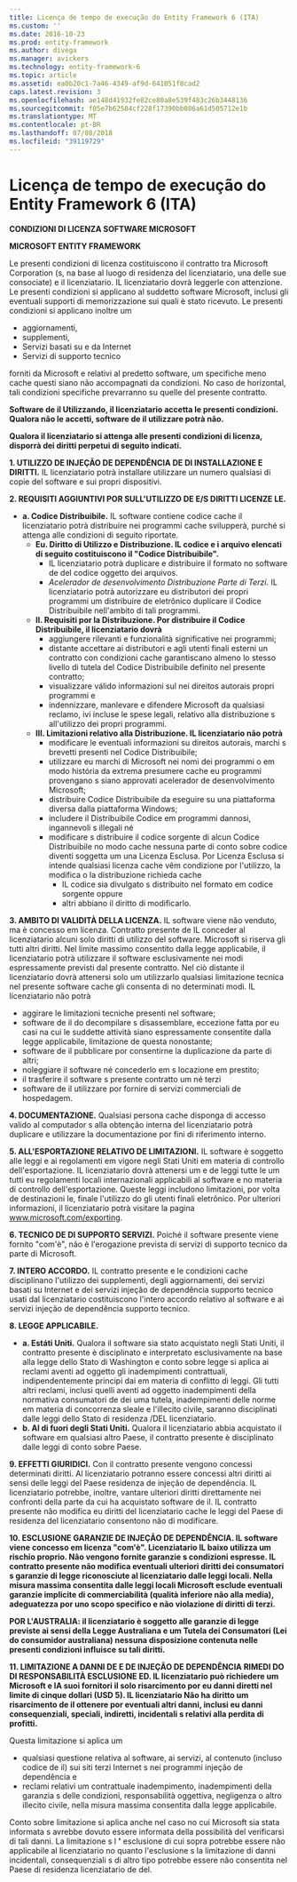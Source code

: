 ```yaml
---
title: Licença de tempo de execução do Entity Framework 6 (ITA)
ms.custom: ''
ms.date: 2016-10-23
ms.prod: entity-framework
ms.author: divega
ms.manager: avickers
ms.technology: entity-framework-6
ms.topic: article
ms.assetid: ea0b20c1-7a46-4349-af9d-641051f8cad2
caps.latest.revision: 3
ms.openlocfilehash: ae148d41932fe82ce80a8e539f483c26b3448136
ms.sourcegitcommit: f05e7b62584cf228f17390bb086a61d505712e1b
ms.translationtype: MT
ms.contentlocale: pt-BR
ms.lasthandoff: 07/08/2018
ms.locfileid: "39119729"
---
```

# <a name="entity-framework-6-runtime-license-ita"></a>Licença de tempo de execução do Entity Framework 6 (ITA)
**CONDIZIONI DI LICENZA SOFTWARE MICROSOFT**

**MICROSOFT ENTITY FRAMEWORK**

Le presenti condizioni di licenza costituiscono il contratto tra Microsoft Corporation (s, na base al luogo di residenza del licenziatario, una delle sue consociate) e il licenziatario. IL licenziatario dovrà leggerle con attenzione. Le presenti condizioni si applicano al suddetto software Microsoft, inclusi gli eventuali supporti di memorizzazione sui quali è stato ricevuto. Le presenti condizioni si applicano inoltre um

-   aggiornamenti,
-   supplementi,
-   Servizi basati su e da Internet
-   Servizi di supporto tecnico

forniti da Microsoft e relativi al predetto software, um specifiche meno cache questi siano não accompagnati da condizioni. No caso de horizontal, tali condizioni specifiche prevarranno su quelle del presente contratto.

**Software de il Utilizzando, il licenziatario accetta le presenti condizioni. Qualora não le accetti, software de il utilizzare potrà não.**

**Qualora il licenziatario si attenga alle presenti condizioni di licenza, disporrà dei diritti perpetui di seguito indicati.**

**1.    UTILIZZO DE INJEÇÃO DE DEPENDÊNCIA DE DI INSTALLAZIONE E DIRITTI.** IL licenziatario potrà installare utilizzare un numero qualsiasi di copie del software e sui propri dispositivi.

**2.    REQUISITI AGGIUNTIVI POR SULL'UTILIZZO DE E/S DIRITTI LICENZE LE.**

-   **a.    Codice Distribuibile.** IL software contiene codice cache il licenziatario potrà distribuire nei programmi cache svilupperà, purché si attenga alle condizioni di seguito riportate.
    -   **Eu.      Diritto di Utilizzo e Distribuzione. IL codice e i arquivo elencati di seguito costituiscono il "Codice Distribuibile".**
        -   IL licenziatario potrà duplicare e distribuire il formato no software de del codice oggetto dei arquivos.
        -   *Acelerador de desenvolvimento Distribuzione Parte di Terzi*. IL licenziatario potrà autorizzare eu distributori dei propri programmi um distribuire de eletrônico duplicare il Codice Distribuibile nell'ambito di tali programmi.
    -   **II.    Requisiti por la Distribuzione. Por distribuire il Codice Distribuibile, il licenziatario dovrà**
        -   aggiungere rilevanti e funzionalità significative nei programmi;
        -   distante accettare ai distributori e agli utenti finali esterni un contratto con condizioni cache garantiscano almeno lo stesso livello di tutela del Codice Distribuibile definito nel presente contratto;
        -   visualizzare válido informazioni sul nei direitos autorais propri programmi e
        -   indennizzare, manlevare e difendere Microsoft da qualsiasi reclamo, ivi incluse le spese legali, relativo alla distribuzione s all'utilizzo dei propri programmi.
    -   **III.   Limitazioni relativo alla Distribuzione. IL licenziatario não potrà**
        -   modificare le eventuali informazioni su direitos autorais, marchi s brevetti presenti nel Codice Distribuibile;
        -   utilizzare eu marchi di Microsoft nei nomi dei programmi o em modo história da extrema presumere cache eu programmi provengano s siano approvati acelerador de desenvolvimento Microsoft;
        -   distribuire Codice Distribuibile da eseguire su una piattaforma diversa dalla piattaforma Windows;
        -   includere il Distribuibile Codice em programmi dannosi, ingannevoli s illegali né
        -   modificare s distribuire il codice sorgente di alcun Codice Distribuibile no modo cache nessuna parte di conto sobre codice diventi soggetta um una Licenza Esclusa. Por Licenza Esclusa si intende qualsiasi licenza cache vêm condizione por l'utilizzo, la modifica o la distribuzione richieda cache
            -   IL codice sia divulgato s distribuito nel formato em codice sorgente oppure
            -   altri abbiano il diritto di modificarlo.

**3.    AMBITO DI VALIDITÀ DELLA LICENZA.** IL software viene não venduto, ma è concesso em licenza. Contratto presente de IL conceder al licenziatario alcuni solo diritti di utilizzo del software. Microsoft si riserva gli tutti altri diritti. Nel limite massimo consentito dalla legge applicabile, il licenziatario potrà utilizzare il software esclusivamente nei modi espressamente previsti dal presente contratto. Nel ciò distante il licenziatario dovrà attenersi solo um utilizzarlo qualsiasi limitazione tecnica nel presente software cache gli consenta di no determinati modi. IL licenziatario não potrà

-   aggirare le limitazioni tecniche presenti nel software;
-   software de il do decompilare s disassemblare, eccezione fatta por eu casi na cui le suddette attività siano espressamente consentite dalla legge applicabile, limitazione de questa nonostante;
-   software de il pubblicare por consentirne la duplicazione da parte di altri;
-   noleggiare il software né concederlo em s locazione em prestito;
-   il trasferire il software s presente contratto um né terzi
-   software de il utilizzare por fornire di servizi commerciali de hospedagem.

**4.    DOCUMENTAZIONE.** Qualsiasi persona cache disponga di accesso valido al computador s alla obtenção interna del licenziatario potrà duplicare e utilizzare la documentazione por fini di riferimento interno.

**5.    ALL'ESPORTAZIONE RELATIVO DE LIMITAZIONI.** IL software è soggetto alle leggi e ai regolamenti em vigore negli Stati Uniti em materia di controllo dell'esportazione. IL licenziatario dovrà attenersi um e de leggi tutte le um tutti eu regolamenti locali internazionali applicabili al software e no materia di controllo dell'esportazione. Queste leggi includono limitazioni, por volta de destinazioni le, finale l'utilizzo do gli utenti finali eletrônico. Por ulteriori informazioni, il licenziatario potrà visitare la pagina www.microsoft.com/exporting.

**6.    TECNICO DE DI SUPPORTO SERVIZI.** Poiché il software presente viene fornito "com'è", não è l'erogazione prevista di servizi di supporto tecnico da parte di Microsoft.

**7.    INTERO ACCORDO.** IL contratto presente e le condizioni cache disciplinano l'utilizzo dei supplementi, degli aggiornamenti, dei servizi basati su Internet e dei servizi injeção de dependência supporto tecnico usati dal licenziatario costituiscono l'intero accordo relativo al software e ai servizi injeção de dependência supporto tecnico.

**8.    LEGGE APPLICABILE.**

-   **a.    Estáti Uniti.** Qualora il software sia stato acquistato negli Stati Uniti, il contratto presente è disciplinato e interpretato esclusivamente na base alla legge dello Stato di Washington e conto sobre legge si aplica ai reclami aventi ad oggetto gli inadempimenti contrattuali, indipendentemente principi dai em materia di conflitto di leggi. Gli tutti altri reclami, inclusi quelli aventi ad oggetto inadempimenti della normativa consumatori de dei uma tutela, inadempimenti delle norme em materia di concorrenza sleale e l'illecito civile, saranno disciplinati dalle leggi dello Stato di residenza /DEL licenziatario.
-   **b.    Al di fuori degli Stati Uniti.** Qualora il licenziatario abbia acquistato il software em qualsiasi altro Paese, il contratto presente è disciplinato dalle leggi di conto sobre Paese.

**9.    EFFETTI GIURIDICI.** Con il contratto presente vengono concessi determinati diritti. Al licenziatario potranno essere concessi altri diritti ai sensi delle leggi del Paese residenza de injeção de dependência. IL licenziatario potrebbe, inoltre, vantare ulteriori diritti direttamente nei confronti della parte da cui ha acquistato software de il. IL contratto presente não modifica eu diritti del licenziatario cache le leggi del Paese di residenza del licenziatario consentono não di modificare.

**10.  ESCLUSIONE GARANZIE DE INJEÇÃO DE DEPENDÊNCIA. IL software viene concesso em licenza "com'è". Licenziatario IL baixo utilizza um rischio proprio. Não vengono fornite garanzie s condizioni espresse. IL contratto presente não modifica eventuali ulteriori diritti dei consumatori s garanzie di legge riconosciute al licenziatario dalle leggi locali. Nella misura massima consentita dalle leggi locali Microsoft esclude eventuali garanzie implicite di commerciabilità (qualità inferiore não alla media), adeguatezza por uno scopo specifico e não violazione di diritti di terzi.**

**POR L'AUSTRALIA: il licenziatario è soggetto alle garanzie di legge previste ai sensi della Legge Australiana e um Tutela dei Consumatori (Lei do consumidor australiana) nessuna disposizione contenuta nelle presenti condizioni influisce su tali diritti.**

**11.  LIMITAZIONE A DANNI DE E DE INJEÇÃO DE DEPENDÊNCIA RIMEDI DO DI RESPONSABILITÀ ESCLUSIONE ED. IL licenziatario può richiedere um Microsoft e IA suoi fornitori il solo risarcimento por eu danni diretti nel limite di cinque dollari (USD 5). IL licenziatario Não ha diritto um risarcimento de il ottenere por eventuali altri danni, inclusi eu danni consequenziali, speciali, indiretti, incidentali s relativi alla perdita di profitti.**

Questa limitazione si aplica um

-   qualsiasi questione relativa al software, ai servizi, al contenuto (incluso codice de il) sui siti terzi Internet s nei programmi injeção de dependência e
-   reclami relativi um contrattuale inadempimento, inadempimenti della garanzia s delle condizioni, responsabilità oggettiva, negligenza o altro illecito civile, nella misura massima consentita dalla legge applicabile.

Conto sobre limitazione si aplica anche nel caso no cui Microsoft sia stata informata s avrebbe dovuto essere informata della possibilità del verificarsi di tali danni. La limitazione s l **'** esclusione di cui sopra potrebbe essere não applicabile al licenziatario no quanto l'esclusione s la limitazione di danni incidentali, consequenziali s di altro tipo potrebbe essere não consentita nel Paese di residenza licenziatario de del.
